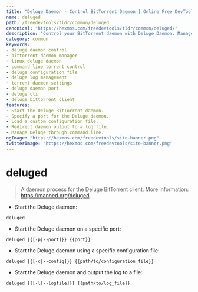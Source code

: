 ```yaml
---
title: "Deluge Daemon - Control BitTorrent Daemon | Online Free DevTools by Hexmos"
name: deluged
path: /freedevtools/tldr/common/deluged
canonical: "https://hexmos.com/freedevtools/tldr/common/deluged/"
description: "Control your BitTorrent daemon with Deluge Daemon. Manage Deluge settings and logs through command line. Free online tool, no registration required."
category: common
keywords:
- deluge daemon control
- bittorrent daemon manager
- linux deluge daemon
- command line torrent control
- deluge configuration file
- deluge log management
- torrent daemon settings
- deluge daemon port
- deluge cli
- deluge bittorrent client
features:
- Start the Deluge BitTorrent daemon.
- Specify a port for the Deluge daemon.
- Load a custom configuration file.
- Redirect daemon output to a log file.
- Manage Deluge through command line.
ogImage: "https://hexmos.com/freedevtools/site-banner.png"
twitterImage: "https://hexmos.com/freedevtools/site-banner.png"
---
```


# deluged

> A daemon process for the Deluge BitTorrent client.
> More information: <https://manned.org/deluged>.

- Start the Deluge daemon:

`deluged`

- Start the Deluge daemon on a specific port:

`deluged {{[-p|--port]}} {{port}}`

- Start the Deluge daemon using a specific configuration file:

`deluged {{[-c|--config]}} {{path/to/configuration_file}}`

- Start the Deluge daemon and output the log to a file:

`deluged {{[-l|--logfile]}} {{path/to/log_file}}`
